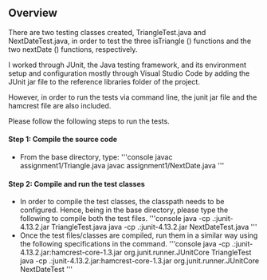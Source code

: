 ## Overview

There are two testing classes created, TriangleTest.java and NextDateTest.java, in order to test the three isTriangle () functions and the two nextDate () functions, respectively.

I worked through JUnit, the Java testing framework, and its environment setup and configuration mostly through Visual Studio Code by adding the JUnit jar file to the reference libraries folder of the project. 

However, in order to run the tests via command line, the junit jar file and the hamcrest file are also included.

Please follow the following steps to run the tests.

#### Step 1: Compile the source code

- From the base directory, type:
'''console
  javac assignment1/Triangle.java
  javac assignment1/NextDate.java
'''

#### Step 2: Compile and run the test classes

- In order to compile the test classes, the classpath needs to be configured. Hence, being in the base directory, please type the following to compile both the test files.
'''console
  java -cp .:junit-4.13.2.jar TriangleTest.java
  java -cp .:junit-4.13.2.jar NextDateTest.java
'''
- Once the test files/classes are compiled, run them in a similar way using the following specifications in the command.
'''console
  java -cp .:junit-4.13.2.jar:hamcrest-core-1.3.jar org.junit.runner.JUnitCore TriangleTest
  java -cp .:junit-4.13.2.jar:hamcrest-core-1.3.jar org.junit.runner.JUnitCore NextDateTest
'''
